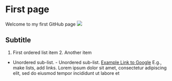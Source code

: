  # First page
Welcome to my first GitHub page
<img src="images/myheadshot.png?raw=true"/>
## Subtitle
1. First ordered list item 2. Another item
- Unordered sub-list. - Unordered sub-list.
[Example Link to Google](https://www.google.com)
E.g., make lists, add links.
   Lorem ipsum dolor sit amet, consectetur adipiscing elit, sed do eiusmod tempor incididunt ut labore et
